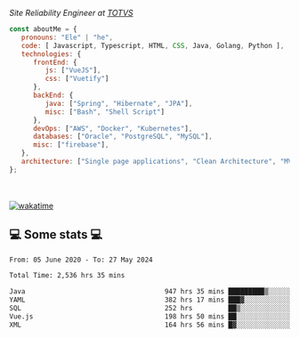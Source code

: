 <p><em>Site Reliability Engineer at <a href="https://www.totvs.com/">TOTVS</a></br>
</em></p>


```javascript
const aboutMe = {
   pronouns: "Ele" | "he",
   code: [ Javascript, Typescript, HTML, CSS, Java, Golang, Python ],
   technologies: {
      frontEnd: {
         js: ["VueJS"],
         css: ["Vuetify"]
      },
      backEnd: {
         java: ["Spring", "Hibernate", "JPA"],
         misc: ["Bash", "Shell Script"]
      },
      devOps: ["AWS", "Docker", "Kubernetes"],
      databases: ["Oracle", "PostgreSQL", "MySQL"],
      misc: ["firebase"],
   },
   architecture: ["Single page applications", "Clean Architecture", "MVC", "Microservices"],
};
```
</br></br>
[![wakatime](https://wakatime.com/badge/user/a3a8ed06-d304-4d6b-bc86-4adc418cdea7.svg)](https://wakatime.com/@a3a8ed06-d304-4d6b-bc86-4adc418cdea7)
<h2>💻 Some stats 💻</h2>

<!--START_SECTION:waka-->

```txt
From: 05 June 2020 - To: 27 May 2024

Total Time: 2,536 hrs 35 mins

Java                                   947 hrs 35 mins █████████▒░░░░░░░░░░░░░░░   37.36 %
YAML                                   382 hrs 17 mins ███▓░░░░░░░░░░░░░░░░░░░░░   15.07 %
SQL                                    252 hrs         ██▒░░░░░░░░░░░░░░░░░░░░░░   09.93 %
Vue.js                                 198 hrs 50 mins ██░░░░░░░░░░░░░░░░░░░░░░░   07.84 %
XML                                    164 hrs 56 mins █▓░░░░░░░░░░░░░░░░░░░░░░░   06.50 %
```

<!--END_SECTION:waka-->

